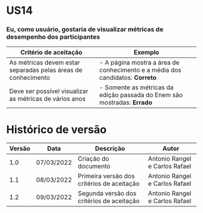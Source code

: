 # US14

### Eu, como usuário, gostaria de visualizar métricas de desempenho dos participantes

| Critério de aceitação                                         | Exemplo                                                                        |
| ------------------------------------------------------------- | ------------------------------------------------------------------------------ |
| As métricas devem estar separadas pelas áreas de conhecimento | - A página mostra a área de conhecimento e a média dos candidatos: **Correto** |
| Deve ser possível visualizar as métricas de vários anos       | - Somente as métricas da edição passada do Enem são mostradas: **Errado**      |

# Histórico de versão

| Versão | Data       | Descrição                                  | Autor                          |
| ------ | ---------- | ------------------------------------------ | ------------------------------ |
| 1.0    | 07/03/2022 | Criação do documento                       | Antonio Rangel e Carlos Rafael |
| 1.1    | 08/03/2022 | Primeira versão dos critérios de aceitação | Antonio Rangel e Carlos Rafael |
| 1.2    | 09/03/2022 | Segunda versão dos critérios de aceitação  | Antonio Rangel e Carlos Rafael |
